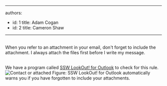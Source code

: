 

---
authors:
  - id: 1
    title: Adam Cogan
  - id: 2
    title: Cameron Shaw
---




<span class='intro'>   <br>
When you refer to an attachment in your email, don't forget to include the attachment. I always attach the files first before I write my message. <br>
 </span>

  <br>
<div class="ms-rteCustom-YellowBorderBox">We have a program called <a href="http&#58;//www.ssw.com.au/ssw/LookOut/">SSW LookOut! for Outlook</a> to check for this rule. <br>
<img src="http&#58;//www.ssw.com.au/ssw/Standards/Rules/Images/ContactorAttached.gif" alt="Contact or attached" class="ms-rteCustom-ImageArea" /> <span class="ms-rteCustom-FigureNormal">Figure&#58; SSW LookOut! for Outlook automatically warns you if you have forgotten to include your attachments. </span></div>



